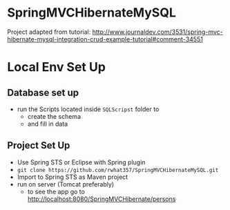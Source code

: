 # SpringMVCHibernateMySQL
Project adapted from tutorial: http://www.journaldev.com/3531/spring-mvc-hibernate-mysql-integration-crud-example-tutorial#comment-34551

# Local Env Set Up

## Database set up
- run the Scripts located inside  `SQLScripst` folder to
	- create the schema
	- and fill in data

## Project Set Up
- Use Spring STS or Eclipse with Spring plugin
- `git clone https://github.com/rwhat357/SpringMVCHibernateMySQL.git`
- Import to Spring STS as Maven project
- run on server (Tomcat preferably)
	- to see the app go to [http://localhost:8080/SpringMVCHibernate/persons](http://localhost:8080/SpringMVCHibernate/persons)
	
